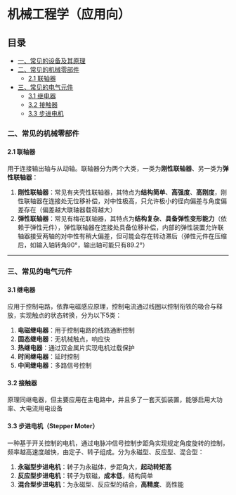 # 机械工程学（应用向）

## 目录
- [一、常见的设备及其原理](#常见的设备及其原理)
- [二、常见的机械零部件](#常见的机械零部件)
    - [2.1 联轴器](#联轴器)
- [三、常见的电气元件](#常见的电气元件)
    - [3.1 继电器](#继电器)
    - [3.2 接触器](#接触器)
    - [3.3 步进电机](#步进电机)

<a name="常见的机械零部件"></a>
### 二、常见的机械零部件

<a name="联轴器"></a>

#### 2.1 联轴器

用于连接输出轴与从动轴。联轴器分为两个大类，一类为**刚性联轴器**、另一类为**弹性联轴器**：
1. **刚性联轴器**：常见有夹壳性联轴器，其特点为**结构简单**、**高强度**、**高刚度**，刚性联轴器在连接处无位移补偿，对中性极高，只允许极小的径向偏差与角度偏差存在（偏差越大联轴器载荷越大）
2. **弹性联轴器**：常见有梅花联轴器，其特点为**结构复杂**、**具备弹性变形能力**（依赖于弹性元件），弹性联轴器在连接处具备位移补偿，内部的弹性装置允许联轴器接受两轴的对中性有稍大偏差，但可能会存在转动滞后（弹性元件在压缩后，如输入轴转角90°，输出轴可能只有89.2°）

---

<a name="常见的电气元件"></a>

### 三、常见的电气元件

<a name="继电器"></a>

#### 3.1 继电器
应用于控制电路，依靠电磁感应原理，控制电流通过线圈以控制衔铁的吸合与释放，实现触点的状态转换，分为以下5类：
1. **电磁继电器**：用于控制电路的线路通断控制
2. **固态继电器**：无机械触点，响应快
3. **热继电器**：通过双金属片实现电机过载保护
4. **时间继电器**：延时控制
5. **中间继电器**：多路信号控制

<a name="接触器"></a>

#### 3.2 接触器
原理同继电器，但主要应用在主电路中，并且多了一套灭弧装置，能够启用大功率、大电流用电设备

<a name="步进电机"></a>

#### 3.3 步进电机（Stepper Moter）
一种基于开关控制的电机，通过电脉冲信号控制步距角实现规定角度旋转的控制，频率越高速度越快，由定子、转子组成。分为永磁型、反应型、混合型：
1. **永磁型步进电机**：转子为永磁体，步距角大，**起动转矩高**
2. **反应型步进电机**：转子为软磁，**成本低**，结构简单
3. **混合型步进电机**：为永磁型、反应型的结合，**高精度**、高性能

